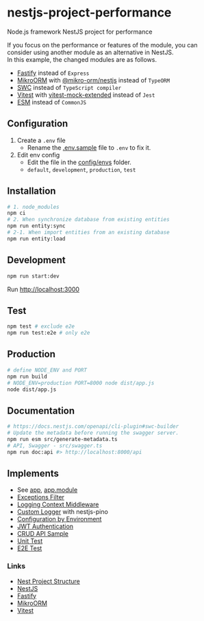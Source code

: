 # nestjs-project-performance

Node.js framework NestJS project for performance

If you focus on the performance or features of the module, you can consider using another module as an alternative in NestJS. \
In this example, the changed modules are as follows.

- [Fastify](https://docs.nestjs.com/techniques/performance) instead of `Express`
- [MikroORM](https://docs.nestjs.com/recipes/mikroorm) with [@mikro-orm/nestjs](https://mikro-orm.io/docs/usage-with-nestjs) instead of `TypeORM`
- [SWC](https://docs.nestjs.com/recipes/swc#swc) instead of `TypeScript compiler`
- [Vitest](https://docs.nestjs.com/recipes/swc#vitest) with [vitest-mock-extended](https://www.npmjs.com/package/vitest-mock-extended) instead of `Jest`
- [ESM](https://nodejs.org/api/esm.html) instead of `CommonJS`

## Configuration

1. Create a `.env` file
   - Rename the [.env.sample](.env.sample) file to `.env` to fix it.
2. Edit env config
    - Edit the file in the [config/envs](src/config/envs) folder.
    - `default`, `development`, `production`, `test`

## Installation

```sh
# 1. node_modules
npm ci
# 2. When synchronize database from existing entities
npm run entity:sync
# 2-1. When import entities from an existing database
npm run entity:load
```

## Development

```sh
npm run start:dev
```

Run [http://localhost:3000](http://localhost:3000)

## Test

```sh
npm test # exclude e2e
npm run test:e2e # only e2e
```

## Production

```sh
# define NODE_ENV and PORT
npm run build
# NODE_ENV=production PORT=8000 node dist/app.js
node dist/app.js
```

## Documentation

```sh
# https://docs.nestjs.com/openapi/cli-plugin#swc-builder
# Update the metadata before running the swagger server.
npm run esm src/generate-metadata.ts
# API, Swagger - src/swagger.ts
npm run doc:api #> http://localhost:8000/api
```

## Implements

- See [app](src/app.ts), [app.module](src/app.module.ts)
- [Exceptions Filter](src/common/exceptions.filter.ts)
- [Logging Context Middleware](src/common/logger-context.middleware.ts)
- [Custom Logger](src/config/logger.config.ts) with nestjs-pino
- [Configuration by Environment](src/config/envs)
- [JWT Authentication](src/auth)
- [CRUD API Sample](src/sample)
- [Unit Test](src/sample/sample.controller.spec.ts)
- [E2E Test](test/e2e)

### Links

- [Nest Project Structure](https://github.com/CatsMiaow/node-nestjs-structure)
- [NestJS](https://docs.nestjs.com)
- [Fastify](https://fastify.dev)
- [MikroORM](https://mikro-orm.io)
- [Vitest](https://vitest.dev)
